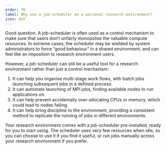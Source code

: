 ```yaml
---
order: 70
label: Why use a job-scheduler on a personal research environment?
icon: dot
---
```


Good question. A job-scheduler is often used as a control mechanism to make sure that users don’t unfairly monopolise the valuable compute resources. In extreme cases, the scheduler may be wielded by system administrators to force “good behaviour” in a shared environment, and can feel like an imposition to research environment users.

However, a job-scheduler can still be a useful tool for a research environment rather than just a control mechanism:

1. It can help you organise multi-stage work flows, with batch jobs launching subsequent jobs in a defined process.
2. It can automate launching of MPI jobs, finding available nodes to run applications on.
3. It can help prevent accidentally over-allocating CPUs or memory, which could lead to nodes failing.
4. It can help bring discipline to the environment, providing a consistent method to replicate the running of jobs in different environments.

Your research environment comes with a job-scheduler pre-installed, ready for you to start using. The scheduler uses very few resources when idle, so you can choose to use it if you find it useful, or run jobs manually across your research environment if you prefer.


